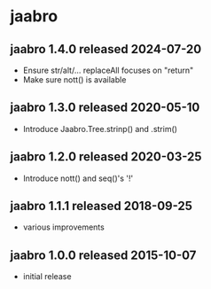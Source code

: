 
# jaabro


## jaabro 1.4.0 released 2024-07-20

* Ensure str/alt/... replaceAll focuses on "return"
* Make sure nott() is available


## jaabro 1.3.0 released 2020-05-10

* Introduce Jaabro.Tree.strinp() and .strim()


## jaabro 1.2.0 released 2020-03-25

* Introduce nott() and seq()'s '!'


## jaabro 1.1.1 released 2018-09-25

* various improvements


## jaabro 1.0.0 released 2015-10-07

* initial release

